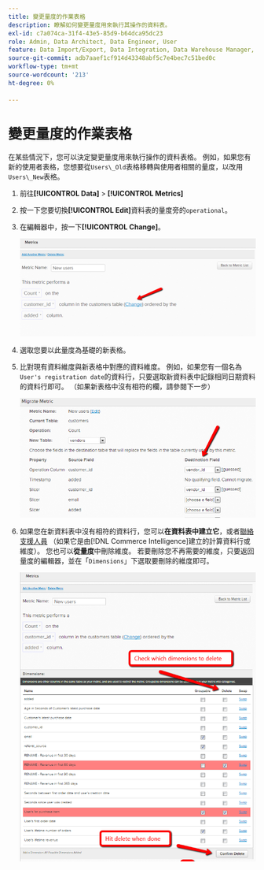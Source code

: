 ```yaml
---
title: 變更量度的作業表格
description: 瞭解如何變更量度用來執行其操作的資料表。
exl-id: c7a074ca-31f4-43e5-85d9-b64dca95dc23
role: Admin, Data Architect, Data Engineer, User
feature: Data Import/Export, Data Integration, Data Warehouse Manager, Commerce Tables
source-git-commit: adb7aaef1cf914d43348abf5c7e4bec7c51bed0c
workflow-type: tm+mt
source-wordcount: '213'
ht-degree: 0%

---
```


# 變更量度的作業表格

在某些情況下，您可以決定變更量度用來執行操作的資料表格。 例如，如果您有新的使用者表格，您想要從`Users\_Old`表格移轉與使用者相關的量度，以改用`Users\_New`表格。

1. 前往&#x200B;**[!UICONTROL Data]** > **[!UICONTROL Metrics]**
1. 按一下您要切換&#x200B;**[!UICONTROL Edit]**&#x200B;資料表的量度旁的`operational`。
1. 在編輯器中，按一下&#x200B;**[!UICONTROL Change]**。

   ![](../../assets/change-metrics-1.png)
1. 選取您要以此量度為基礎的新表格。
1. 比對現有資料維度與新表格中對應的資料維度。 例如，如果您有一個名為`User's registration date`的資料行，只要選取新資料表中記錄相同日期資料的資料行即可。 （如果新表格中沒有相符的欄，請參閱下一步）

   ![](../../assets/change-metrics-2.png)

1. 如果您在新資料表中沒有相符的資料行，您可以&#x200B;**在資料表中建立它**，或者[聯絡支援人員](https://experienceleague.adobe.com/docs/commerce-knowledge-base/kb/troubleshooting/miscellaneous/mbi-service-policies.html) （如果它是由[!DNL Commerce Intelligence]建立的計算資料行或維度）。 您也可以&#x200B;**從量度**&#x200B;中刪除維度。 若要刪除您不再需要的維度，只要返回量度的編輯器，並在「`Dimensions`」下選取要刪除的維度即可。

   ![](../../assets/change-metrics-3.png)
